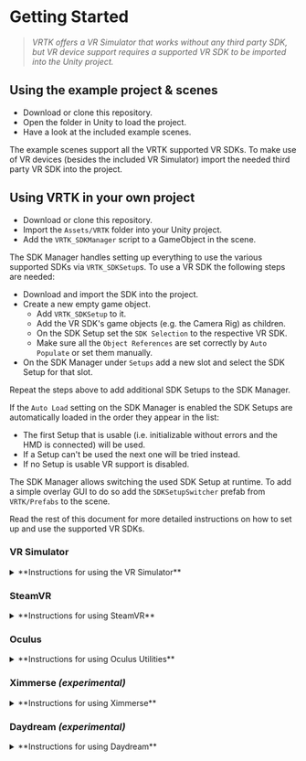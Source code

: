 # Getting Started

> *VRTK offers a VR Simulator that works without any third party SDK, but VR device support requires a supported VR SDK to be imported into the Unity project.*

## Using the example project & scenes

* Download or clone this repository.
* Open the folder in Unity to load the project.
* Have a look at the included example scenes.

The example scenes support all the VRTK supported VR SDKs. To make use of VR devices (besides the included VR Simulator) import the needed third party VR SDK into the project.

## Using VRTK in your own project

* Download or clone this repository.
* Import the `Assets/VRTK` folder into your Unity project.
* Add the `VRTK_SDKManager` script to a GameObject in the scene.

The SDK Manager handles setting up everything to use the various supported SDKs via `VRTK_SDKSetup`s. To use a VR SDK the following steps are needed:

* Download and import the SDK into the project.
* Create a new empty game object.
  * Add `VRTK_SDKSetup` to it.
  * Add the VR SDK's game objects (e.g. the Camera Rig) as children.
  * On the SDK Setup set the `SDK Selection` to the respective VR SDK.
  * Make sure all the `Object References` are set correctly by `Auto Populate` or set them manually.
* On the SDK Manager under `Setups` add a new slot and select the SDK Setup for that slot.

Repeat the steps above to add additional SDK Setups to the SDK Manager.

If the `Auto Load` setting on the SDK Manager is enabled the SDK Setups are automatically loaded in the order they appear in the list:
* The first Setup that is usable (i.e. initializable without errors and the HMD is connected) will be used.
* If a Setup can't be used the next one will be tried instead.
* If no Setup is usable VR support is disabled.

The SDK Manager allows switching the used SDK Setup at runtime. To add a simple overlay GUI to do so add the `SDKSetupSwitcher` prefab from `VRTK/Prefabs` to the scene.

Read the rest of this document for more detailed instructions on how to set up and use the supported VR SDKs.

### VR Simulator

<details><summary>**Instructions for using the VR Simulator**</summary>

* Follow the initial steps above by adding the `VRSimulatorCameraRig` prefab from `VRTK/Prefabs` as a child of the SDK Setup game object.
* Use the Left Alt to switch between mouse look and move a hand.
* Press Tab to switch between left/right hands.
* Hold Left Shift to change from translation to rotation for the hands.
* Hold Left Ctrl to switch between X/Y and X/Z axis.
* Additional button mappings can be found on `SDK_InputSimulator` on the prefab.
* All button mappings can be remapped using the inspector on the prefab.

</details>

### SteamVR

<details><summary>**Instructions for using SteamVR**</summary>

* Import the [SteamVR Plugin] from the Unity Asset Store.
* Follow the initial steps above by adding the `[CameraRig]` prefab from the plugin as a child of the SDK Setup game object.

</details>

### Oculus

<details><summary>**Instructions for using Oculus Utilities**</summary>

* Download the [Oculus Utilities] from the Oculus developer website.
* Import the `.unitypackage`.
* Follow the initial steps above by adding the `OVRCameraRig` prefab from the Utilities as a child of the SDK Setup game object.
* On the `OVRCameraRig` in the scene find the `OVRManager` and set its `Tracking Origin Type` to `Floor Level`.

</details>

### Ximmerse *(experimental)*

<details><summary>**Instructions for using Ximmerse**</summary>

* Download the [Ximmerse Unity SDK] from the Ximmerse SDK Github page.
* Import the `.unitypackage`.
* Follow the initial steps above by adding the `VRCameraRig` prefab from the SDK as a child of the SDK Setup game object.
  * It is recommened to use `Floor Level` as the `Tracking Origin Type`, with the position of `VRCameraRig` set to `(0f, 0f, 0f)`. `Eye Level` can also be used, in this case it is recommended to set the position to `(0f, 1.675f, 0f)`.
  * Make sure `SimplePicker` is **not** attached to any of the game objects `cobra02-L` and `cobra02-R`. `SimplePicker` is provided by the Ximmerse SDK but using the script may break VRTK's grab functionality.
* Switch the build settings in `File > Build Settings...` to `Android`.

> Currently Ximmerse 6DOF tracking is only supported on Android. 3DOF tracking is supported on both iOS and Android. Ximmerse are getting MFI certification from Apple at the moment.

</details>

### Daydream *(experimental)*

<details><summary>**Instructions for using Daydream**</summary>

* Open a new or existing project in Unity that offers Daydream integration.
* Download the [Google VR SDK] from the Google developer website.
* Import the `.unitypackage`.
* Switch the build settings in `File > Build Settings...` to `Android`.
* In `Edit > Project Settings > Player` set the following:
  * API Level to `Nougat`.
  * Bundle Identifier and other settings for use with Android.
* In the `Hierarchy` window, create a new empty GameObject named `DaydreamCameraRig`.
* Add the following as children of `DaydreamCameraRig`:
  * A new `Camera`.
  * The `GvrControllerPointer` prefab from `GoogleVR/Prefabs/UI`.
  * The `GvrControllerMain` prefab from `GoogleVR/Prefabs/Controller`.
  * The `GvrViewerMain` prefab from `GoogleVR/Prefabs` (enables the view in editor play mode).
* Disable Daydream's native pointer tools by removing or disabling `DaydreamCameraRig/GvrControllerPointer/Laser`.
* Follow the initial steps above by adding the `DaydreamCameraRig` object as a child of the SDK Setup game object.

> Note: Daydream supports only one controller, the left scripting alias controller of VRTK will not be used.

</details>

[SteamVR Plugin]: https://www.assetstore.unity3d.com/en/#!/content/32647
[Oculus Utilities]: https://developer3.oculus.com/downloads/game-engines/1.10.0/Oculus_Utilities_for_Unity_5/
[Ximmerse Unity SDK]: https://github.com/Ximmerse/SDK/tree/master/Unity
[Google VR SDK]: https://developers.google.com/vr/unity/download
